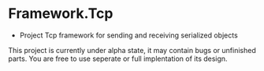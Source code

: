 # Framework.Tcp

- Project
Tcp framework for sending and receiving serialized objects

This project is currently under alpha state, it may contain bugs or unfinished parts.
You are free to use seperate or full implentation of its design.
